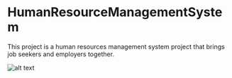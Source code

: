 # HumanResourceManagementSystem

This project is a human resources management system project that brings job seekers and employers together.

![alt text](https://ibb.co/c1RrrQX)
